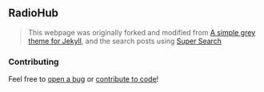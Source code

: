 ## RadioHub

> This webpage was originally forked and modified from [A simple grey theme for Jekyll](https://github.com/liamsymonds/simplygrey-jekyll), and the search posts using [Super Search](https://github.com/chinchang/super-search)

### Contributing

Feel free to [open a bug](https://github.com/radiohub/radiohub.github.io/issues) or [contribute to code](https://github.com/radiohub/radiohub.github.io/pulls)!
